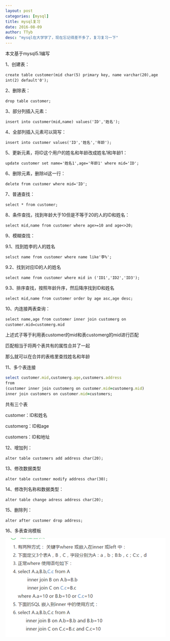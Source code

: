 ```yaml
---
layout: post
categories: [mysql]
title: mysql复习
date: 2016-08-09
author: TTyb
desc: "mysql在大学学了，现在忘记得差不多了，复习复习一下"
---
```


本文基于mysql5.1编写

1、创建表：

`create table customer(mid char(5) primary key, name varchar(20),age int(2) default'0');`

2、删除表：

`drop table customer;`

3、部分列插入元素：

`insert into customer(mid,name) values('ID','姓名');`

4、全部列插入元素可以简写：

`insert into customer values('ID','姓名','年龄');`

5、更新元素，将ID这个用户的姓名和年龄改成姓名1和年龄1：

`update customer set name='姓名1',age='年龄1' where mid='ID';`

6、删除元素，删除id这一行：

`delete from customer where mid='ID';`

7、普通查找：

`select * from customer;`

8、条件查找，找到年龄大于10但是不等于20的人的ID和姓名：

`select mid,name from customer where age>=10 and age<>20;`

9、模糊查找：

9.1、找到姓李的人的姓名

`selsct name from customer where name like'李%';`

9.2、找到对应ID的人的姓名

`select name from customer where mid in ('ID1','ID2','ID3');`

9.3、排序查找，按照年龄升序，然后降序找到ID和姓名

`select mid,name from customer order by age asc,age desc;`

10、内连接两表查询：

`select name,age from customer inner join customerg on customer.mid=customerg.mid`

上述式子等于利用表customer的mid和表customerg的mid进行匹配

匹配相当于将两个表共有的属性合并了一起

那么就可以在合并的表格里查找姓名和年龄

11、多个表连接

~~~ruby
select customer.mid,customerg.age,customers.address
from
(customer inner join customerg on customer.mid=customerg.mid)
inner join customers on customer.mid=customers;
~~~

共有三个表

customer：ID和姓名

customerg：ID和age

customers：ID和地址

12、增加列：

`alter table customers add address char(20);`

13、修改数据类型

`alter table customer modify address char(30);`

14、修改列名称和数据类型：

`alter table change adress address char(20);`

15、删除列：

`alter after customer drop address;`

16、多表查询模板

<p style="text-align:center"><img src="/static/postimage/mysql/review/996148-20161226113947742-1384406455.png" class="img-responsive center-block"/></p>